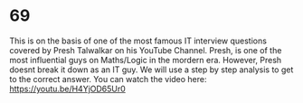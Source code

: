 # 69
This is on the basis of one of the most famous IT interview questions covered by Presh Talwalkar on his YouTube Channel. Presh, is one of the most influential guys on Maths/Logic in the mordern era.
However, Presh doesnt break it down as an IT guy. We will use a step by step analysis to get to the correct answer. 
You can watch the video here:
https://youtu.be/H4YjOD65Ur0
